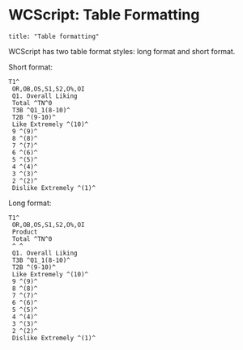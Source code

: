 # WCScript: Table Formatting

```raw
title: "Table formatting"
```

WCScript has two table format styles: long format and short format.

Short format:

```WCScript
T1^
 OR,OB,OS,S1,S2,O%,OI
 Q1. Overall Liking
 Total ^TN^0
 T3B ^Q1_1(8-10)^
 T2B ^(9-10)^
 Like Extremely ^(10)^
 9 ^(9)^
 8 ^(8)^
 7 ^(7)^
 6 ^(6)^
 5 ^(5)^
 4 ^(4)^
 3 ^(3)^
 2 ^(2)^
 Dislike Extremely ^(1)^
```

Long format:

```WCScript
T1^
 OR,OB,OS,S1,S2,O%,OI
 Product
 Total ^TN^0
 ^ ^
 Q1. Overall Liking
 T3B ^Q1_1(8-10)^
 T2B ^(9-10)^
 Like Extremely ^(10)^
 9 ^(9)^
 8 ^(8)^
 7 ^(7)^
 6 ^(6)^
 5 ^(5)^
 4 ^(4)^
 3 ^(3)^
 2 ^(2)^
 Dislike Extremely ^(1)^
```
